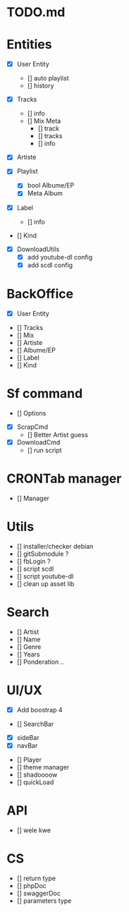 # TODO.md


# Entities

 - [x] User Entity
   - [] auto playlist
   - [] history

 - [X] Tracks
   - [] info
   - [] Mix Meta
     - [] track
     - [] tracks
     - [] info

 - [X] Artiste

 - [x] Playlist
   - [x] bool Albume/EP
   - [x] Meta Album

 - [x] Label
   - [] info

 - [] Kind

 - [x] DownloadUtils
   - [x] add youtube-dl config
   - [x] add scdl config

# BackOffice

 - [x] User Entity
 - [] Tracks
 - [] Mix
 - [] Artiste
 - [] Albume/EP
 - [] Label
 - [] Kind

# Sf command

 - [] Options
 - [x] ScrapCmd
   - [] Better Artist guess
 - [x] DownloadCmd
   - [] run script

# CRONTab manager

 - [] Manager

# Utils

 - [] installer/checker debian
 - [] gitSubmodule ?
 - [] fbLogin ?
 - [] script scdl
 - [] script youtube-dl
 - [] clean up asset lib

# Search

 - [] Artist
 - [] Name
 - [] Genre
 - [] Years
 - [] Ponderation ..

# UI/UX

 - [x] Add boostrap 4
 - [] SearchBar
 - [x] sideBar
 - [x] navBar
 - [] Player
 - [] theme manager
 - [] shadoooow
 - [] quickLoad

# API

- [] wele kwe

# CS

 - [] return type
 - [] phpDoc
 - [] swaggerDoc
 - [] parameters type
